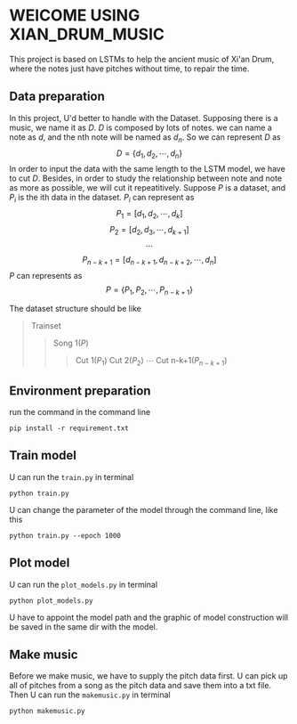# WElCOME USING XIAN_DRUM_MUSIC

This project is based on LSTMs to help the ancient music of Xi'an Drum, where the notes just have pitches without time, to repair the time.

## Data preparation

In this project, U'd better to handle with the Dataset. Supposing there is a music, we name it as $D$. $D$ is composed by lots of notes. we can name a note as $d$, and the nth note will be named as $d_n$. So we can represent $D$ as $$D = \{d_1, d_2, \cdots, d_n\}$$ In order to input the data with the same length to the LSTM model, we have to cut $D$. Besides, in order to study the relationship between note and note as more as possible, we will cut it repeatitively. Suppose $P$ is a dataset, and $P_i$ is the ith data in the dataset. $P_i$ can represent as $$P_1 = [d_1, d_2, \cdots, d_k] $$ $$ P_2 = [d_2, d_3, \cdots, d_{k+1}] $$ $$ \cdots $$ $$ P_{n-k+1} = [d_{n-k+1}, d_{n-k+2}, \cdots, d_n] $$ $P$ can represents as $$ P = \{P_1, P_2, \cdots, P_{n-k+1}\}$$

The dataset structure should be like
> Trainset
> > Song 1($P$)
> > > Cut 1($P_1$)
Cut 2($P_2$)
$\cdots$
Cut n-k+1($P_{n-k+1}$)

## Environment preparation

run the command in the command line
```
pip install -r requirement.txt
```

## Train model

U can run the `train.py` in terminal
```
python train.py
```
U can change the parameter of the model through the command line, like this
```
python train.py --epoch 1000
```

## Plot model

U can run the `plot_models.py` in terminal
```
python plot_models.py
```
U have to appoint the model path and the graphic of model construction will be saved in the same dir with the model.

## Make music

Before we make music, we have to supply the pitch data first. U can pick up all of pitches from a song as the pitch data and save them into a txt file.
Then U can run the `makemusic.py` in terminal
```
python makemusic.py
```


